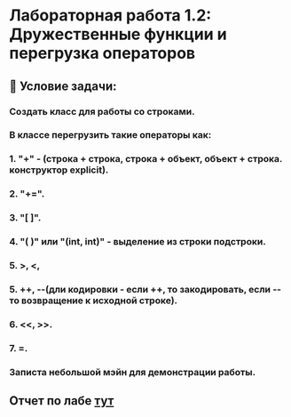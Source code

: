 # Лабораторная работа 1.2: Дружественные функции и перегрузка операторов

## 📝  Условие задачи:
### Создать класс для работы со строками. 
### В клаcсе перегрузить такие операторы как: 
###    1. "+" - (строка + строка, строка + объект, объект + строка. конструктор explicit).
###    2. "+=".
###    3. "[ ]". 
###    4. "( )" или "(int, int)" - выделение из строки подстроки.
###    5.  >, <, 
###    5. ++, --(дли кодировки - если ++, то закодировать, если -- то возвращение к исходной строке).
###    6.  <<, >>.
###    7. =. 
###    Записта небольшой мэйн для демонстрации работы.


## Отчет по лабе [тут](otchet.pdf)

